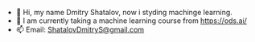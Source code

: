 - 👋 Hi, my name Dmitry Shatalov, now i styding machinge learning.
- 🌱 I am currently taking a machine learning course from https://ods.ai/
- 📫 Email: ShatalovDmitryS@gmail.com
